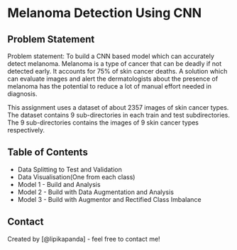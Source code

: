 # Melanoma Detection Using CNN

## Problem Statement

Problem statement: To build a CNN based model which can accurately detect melanoma. Melanoma is a type of cancer that can be deadly if not detected early. It accounts for 75% of skin cancer deaths. A solution which can evaluate images and alert the dermatologists about the presence of melanoma has the potential to reduce a lot of manual effort needed in diagnosis.

This assignment uses a dataset of about 2357 images of skin cancer types. The dataset contains 9 sub-directories in each train and test subdirectories. The 9 sub-directories contains the images of 9 skin cancer types respectively.

## Table of Contents
* Data Splitting to Test and Validation
* Data Visualisation(One from each class)
* Model 1 - Build and Analysis
* Model 2 - Build with Data Augmentation and Analysis
* Model 3 - Build with Augmentor and Rectified Class Imbalance


## Contact
Created by [@lipikapanda] - feel free to contact me!
